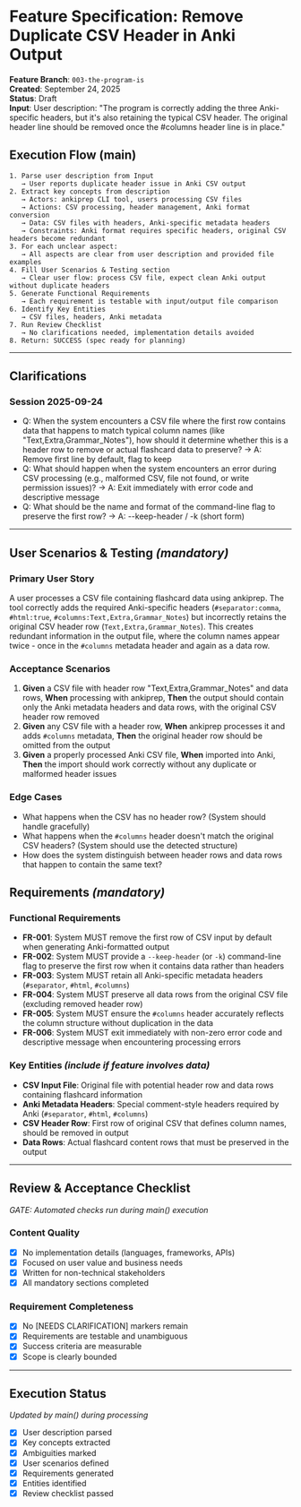 # Feature Specification: Remove Duplicate CSV Header in Anki Output

**Feature Branch**: `003-the-program-is`  
**Created**: September 24, 2025  
**Status**: Draft  
**Input**: User description: "The program is correctly adding the three Anki-specific headers, but it's also retaining the typical CSV header. The original header line should be removed once the #columns header line is in place."

## Execution Flow (main)
```
1. Parse user description from Input
   → User reports duplicate header issue in Anki CSV output
2. Extract key concepts from description
   → Actors: ankiprep CLI tool, users processing CSV files
   → Actions: CSV processing, header management, Anki format conversion
   → Data: CSV files with headers, Anki-specific metadata headers
   → Constraints: Anki format requires specific headers, original CSV headers become redundant
3. For each unclear aspect:
   → All aspects are clear from user description and provided file examples
4. Fill User Scenarios & Testing section
   → Clear user flow: process CSV file, expect clean Anki output without duplicate headers
5. Generate Functional Requirements
   → Each requirement is testable with input/output file comparison
6. Identify Key Entities
   → CSV files, headers, Anki metadata
7. Run Review Checklist
   → No clarifications needed, implementation details avoided
8. Return: SUCCESS (spec ready for planning)
```

---

## Clarifications

### Session 2025-09-24
- Q: When the system encounters a CSV file where the first row contains data that happens to match typical column names (like "Text,Extra,Grammar_Notes"), how should it determine whether this is a header row to remove or actual flashcard data to preserve? → A: Remove first line by default, flag to keep
- Q: What should happen when the system encounters an error during CSV processing (e.g., malformed CSV, file not found, or write permission issues)? → A: Exit immediately with error code and descriptive message
- Q: What should be the name and format of the command-line flag to preserve the first row? → A: --keep-header / -k (short form)

---

## User Scenarios & Testing *(mandatory)*

### Primary User Story
A user processes a CSV file containing flashcard data using ankiprep. The tool correctly adds the required Anki-specific headers (`#separator:comma`, `#html:true`, `#columns:Text,Extra,Grammar_Notes`) but incorrectly retains the original CSV header row (`Text,Extra,Grammar_Notes`). This creates redundant information in the output file, where the column names appear twice - once in the `#columns` metadata header and again as a data row.

### Acceptance Scenarios
1. **Given** a CSV file with header row "Text,Extra,Grammar_Notes" and data rows, **When** processing with ankiprep, **Then** the output should contain only the Anki metadata headers and data rows, with the original CSV header row removed
2. **Given** any CSV file with a header row, **When** ankiprep processes it and adds `#columns` metadata, **Then** the original header row should be omitted from the output
3. **Given** a properly processed Anki CSV file, **When** imported into Anki, **Then** the import should work correctly without any duplicate or malformed header issues

### Edge Cases
- What happens when the CSV has no header row? (System should handle gracefully)
- What happens when the `#columns` header doesn't match the original CSV headers? (System should use the detected structure)
- How does the system distinguish between header rows and data rows that happen to contain the same text?

## Requirements *(mandatory)*

### Functional Requirements
- **FR-001**: System MUST remove the first row of CSV input by default when generating Anki-formatted output
- **FR-002**: System MUST provide a `--keep-header` (or `-k`) command-line flag to preserve the first row when it contains data rather than headers
- **FR-003**: System MUST retain all Anki-specific metadata headers (`#separator`, `#html`, `#columns`)
- **FR-004**: System MUST preserve all data rows from the original CSV file (excluding removed header row)
- **FR-005**: System MUST ensure the `#columns` header accurately reflects the column structure without duplication in the data
- **FR-006**: System MUST exit immediately with non-zero error code and descriptive message when encountering processing errors

### Key Entities *(include if feature involves data)*
- **CSV Input File**: Original file with potential header row and data rows containing flashcard information
- **Anki Metadata Headers**: Special comment-style headers required by Anki (`#separator`, `#html`, `#columns`)
- **CSV Header Row**: First row of original CSV that defines column names, should be removed in output
- **Data Rows**: Actual flashcard content rows that must be preserved in the output

---

## Review & Acceptance Checklist
*GATE: Automated checks run during main() execution*

### Content Quality
- [x] No implementation details (languages, frameworks, APIs)
- [x] Focused on user value and business needs
- [x] Written for non-technical stakeholders
- [x] All mandatory sections completed

### Requirement Completeness
- [x] No [NEEDS CLARIFICATION] markers remain
- [x] Requirements are testable and unambiguous  
- [x] Success criteria are measurable
- [x] Scope is clearly bounded

---

## Execution Status
*Updated by main() during processing*

- [x] User description parsed
- [x] Key concepts extracted
- [x] Ambiguities marked
- [x] User scenarios defined
- [x] Requirements generated
- [x] Entities identified
- [x] Review checklist passed

